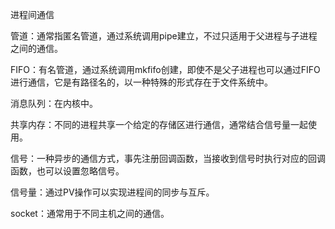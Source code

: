 进程间通信



管道：通常指匿名管道，通过系统调用pipe建立，不过只适用于父进程与子进程之间的通信。

FIFO：有名管道，通过系统调用mkfifo创建，即使不是父子进程也可以通过FIFO进行通信，它是有路径名的，以一种特殊的形式存在于文件系统中。

消息队列：在内核中。

共享内存：不同的进程共享一个给定的存储区进行通信，通常结合信号量一起使用。

信号：一种异步的通信方式，事先注册回调函数，当接收到信号时执行对应的回调函数，也可以设置忽略信号。

信号量：通过PV操作可以实现进程间的同步与互斥。

socket：通常用于不同主机之间的通信。